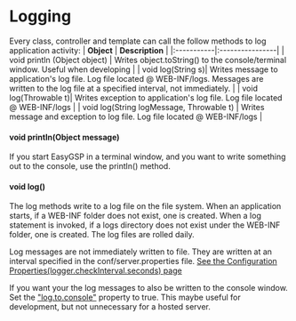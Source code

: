 # Logging #

Every class, controller and template can call the follow methods to log application activity:
| **Object** | **Description** |
|:-----------|:----------------|
| void println (Object object) | Writes object.toString() to the console/terminal window. Useful when developing |
| void log(String s)| Writes message to application's log file.  Log file located @ WEB-INF/logs. Messages are written to the log file at a specified interval, not immediately. |
| void log(Throwable t)| Writes exception to application's log file.  Log file located @ WEB-INF/logs |
| void log(String logMessage, Throwable t) | Writes message and exception to log file. Log file located @ WEB-INF/logs |

#### void println(Object message) ####
If you start EasyGSP in a terminal window, and you want to write something out to the console, use the println() method.


#### void log() ####
The log methods write to a log file on the file system.  When an application starts, if a WEB-INF folder does not exist, one is created. When a log statement is invoked, if a logs directory does not exist under the WEB-INF folder, one is created. The log files are rolled daily.

Log messages are not immediately written to file. They are written at an interval specified in the conf/server.properties file. [See the Configuration Properties(logger.checkInterval.seconds) page](configure.md)

If you want your the log messages to also be written to the console window.
Set the ["log.to.console"](configure.md) property to true.  This maybe useful for development, but not unnecessary for a hosted server.
